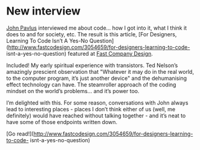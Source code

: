 # New interview

[John Pavlus](https://twitter.com/johnpavlus) interviewed me about code… how I
got into it, what I think it does to and for society, etc. The result is this
article, [For Designers, Learning To Code Isn’t A Yes-No
Question](http://www.fastcodesign.com/3054659/for-designers-learning-to-code-
isnt-a-yes-no-question) featured at [Fast Company
Design](http://www.fastcodesign.com).

Included! My early spiritual experience with transistors. Ted Nelson’s
amazingly prescient observation that "Whatever it may do in the real world, to
the computer program, it’s just another device" and the dehumanising effect
technology can have. The steamroller approach of the coding mindset on the
world’s problems… and it’s power too.

I’m delighted with this. For some reason, conversations with John always lead
to interesting places - places I don’t think either of us (well, me
definitely) would have reached without talking together - and it’s neat to
have some of those endpoints written down.

[Go read!](http://www.fastcodesign.com/3054659/for-designers-learning-to-code-
isnt-a-yes-no-question)
